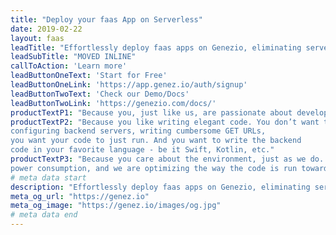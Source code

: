 ```yaml
---
title: "Deploy your faas App on Serverless" 
date: 2019-02-22
layout: faas
leadTitle: "Effortlessly deploy faas apps on Genezio, eliminating server management. Enjoy seamless scaling, reduced costs, and increased flexibility with serverless."
leadSubTitle: "MOVED INLINE"
callToAction: 'Learn more'
leadButtonOneText: 'Start for Free'
leadButtonOneLink: 'https://app.genez.io/auth/signup'
leadButtonTwoText: 'Check our Demo/Docs'
leadButtonTwoLink: 'https://genezio.com/docs/'
productTextP1: "Because you, just like us, are passionate about developing new apps, new features. You want to bring them to your users as fast as possible. You want to focus on your code, develop, debug, release and iterate fast."
productTextP2: "Because you like writing elegant code. You don’t want to lose time 
configuring backend servers, writing cumbersome GET URLs, 
you want your code to just run. And you want to write the backend 
code in your favorite language - be it Swift, Kotlin, etc."
productTextP3: "Because you care about the environment, just as we do.  We are passionate about 
power consumption, and we are optimizing the way the code is run towards our goal of zero overhead, fastest cold start delay, best CPU and memory resource allocation."
# meta data start
description: "Effortlessly deploy faas apps on Genezio, eliminating server management. Enjoy seamless scaling, reduced costs, and increased flexibility with serverless."
meta_og_url: "https://genez.io"
meta_og_image: "https://genez.io/images/og.jpg"
# meta data end
---
```

